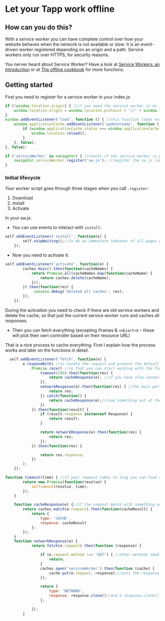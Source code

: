 # Let your Tapp work offline 

## How can you do this? 

With a service worker you can have complete control over how your website behaves when the
network is not available or slow. It is an event-driven worker registered depending on an origin and a path.
Service workers only run over HTTPS, for security reasons.


You nerver heard about Service Worker? Have a look at [Service Workers: an Introduction](https://developers.google.com/web/fundamentals/primers/service-workers/)
or at [The offline cookbook](https://jakearchibald.com/2014/offline-cookbook/) for more functions.

## Getting started

First you need to register for a service worker in your index.js:

```js
if (!window.location.origin) { //if you need the service worker in an iframe you have to change the origin
    window.location.origin = window.location.protocol + '//' + window.location.hostname + (window.location.port ? ':' + window.location.port : '');
}
window.addEventListener('load', function () { //this function loads automatically the newest version
    window.applicationCache.addEventListener('updateready', function () {
        if (window.applicationCache.status === window.applicationCache.UPDATEREADY) {
            window.location.reload();
        }
    }, false);
}, false);

if ('serviceWorker' in navigator) { //checks if the service worker is possible in the browser
    navigator.serviceWorker.register('sw.js'); //register the sw.js (sw.js must be in the same folder as index.js)
}
```

### Initial lifecycle

Your worker script goes through three stages when you call `.register`:

1. Download
2. Install
3. Activate

In your sw.js:

  * You can use events to interact with `install`:

```js
self.addEventListener('install', function(e) {
        self.skipWaiting();//to do an immediate takeover of all pages within scope
    });
```

  * Now you need to activate it:

```js
self.addEventListener('activate', function(e) {
        caches.keys().then(function(cacheNames) {
            return Promise.all(cacheNames.map(function(cacheName) {
                return caches.delete(cacheName);
            }));
        }).then(function(res) {
             console.debug('deleted all caches', res);
        });
    });
```

During the activation you need to check if there are old service workers and delete the cache, so that just the current service
worker runs and caches all responses.


  * Then you can fetch everything (excepting iframes & `<object>`s – these will pick their own controller based on their
resource URL)

That is a nice process to cache everything. First I explain how the process works and later on the functions in detail.


```js
  self.addEventListener('fetch', function(e) {
        e.respondWith( //to handle the request and prevent the default
            Promise.race([ //so that you can start working with the fastest and don't have to wait
                timeout(200).then(function(res) {
                    return cacheResponse(e); //if you have slow connection you can get it out of the cache
                }),
                networkResponse(e).then(function(res) { //the main part of your fetch where you put everything in the cache
                    return res;
                }).catch(function() {
                    return cacheResponse(e);//load something out of the cache
                })
            ]).then(function(result) {
                if (result.response instanceof Response) {
                    return result;
                }

                return networkResponse(e).then(function(res) {
                    return res;
                });
            }).then(function(res) {

                return res.response;
            })
        );
    });
```




```js
function timeout(time) { //if your request takes to long you can load out of the cache
        return new Promise(function(resolve) {
            setTimeout(resolve, time);
        });
    }

    function cacheResponse(e) {//if the request match with something out of the cache you'll get it
        return caches.match(e.request).then(function(cacheResult) {
            return {
                type: 'CACHE',
                response: cacheResult
            };
        });
    }
    function networkResponse(e) {
            return fetch(e.request).then(function (response) {

                if (e.request.method !== "GET") { //other methods need special fetch functions
                    return;
                }
                caches.open('serviceWorker').then(function (cache) {
                    cache.put(e.request, response);//puts the response in the cache
                });

                return {
                    type: 'NETWORK',
                    response: response.clone()//and a response.clone() back to the network
                };

            });
        }

```





